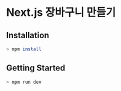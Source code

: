 # Next.js 장바구니 만들기

## Installation

```bash
> npm install
```

## Getting Started

```bash
> npm run dev
```

